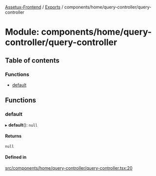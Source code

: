 [Assetux-Frontend](../README.md) / [Exports](../modules.md) / components/home/query-controller/query-controller

# Module: components/home/query-controller/query-controller

## Table of contents

### Functions

- [default](components_home_query_controller_query_controller.md#default)

## Functions

### default

▸ **default**(): ``null``

#### Returns

``null``

#### Defined in

[src/components/home/query-controller/query-controller.tsx:20](https://github.com/ASSETUX/frontend/blob/9a68660/src/components/home/query-controller/query-controller.tsx#L20)
